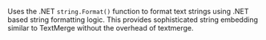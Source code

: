 ﻿Uses the .NET `string.Format()` function to format text strings using .NET based string formatting logic. This provides sophisticated string embedding similar to TextMerge without the overhead of textmerge.
